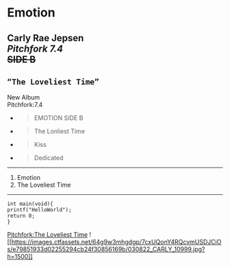 # Emotion
**Carly Rae Jepsen**<br/>
_Pitchfork 7.4_<br/>
~~SIDE B~~
---
## `“The Loveliest Time”`
New Album<br/>
Pitchfork:7.4
- > EMOTION SIDE B
- > The Lonliest Time
- > Kiss
- > Dedicated
---
1. Emotion
2. The Loveliest Time
---
```
int main(void){
printf("HelloWorld");
return 0;
}
```
[Pitchfork:The Loveliest Time](https://pitchfork.com/reviews/albums/carly-rae-jepsen-the-loveliest-time/)
![[https://images.ctfassets.net/64g9w3mhgdgp/7cxUQonY4RQcvmUSDJCiOs/e79851933d02255294cb24f30856169b/030822_CARLY_10999.jpg?h=1500]]
